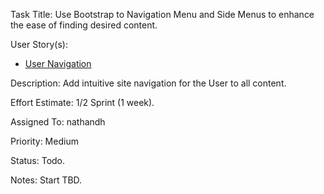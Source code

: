Task Title: Use Bootstrap to Navigation Menu and Side Menus to enhance the ease of finding desired content.

User Story(s): 
 * [User Navigation](../story_user_navigation.md)

Description: Add intuitive site navigation for the User to all content.

Effort Estimate: 1/2 Sprint (1 week).

Assigned To: nathandh

Priority: Medium

Status: Todo.

Notes: Start TBD.